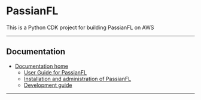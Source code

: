 # PassianFL

This is a Python CDK project for building PassianFL on AWS

---
## Documentation

- [Documentation home](docs/passianfl.md)
  - [User Guide for PassianFL](docs/user_guide/user_guide.md) 
  - [Installation and administration of PassianFL](docs/administration/administration.md) 
  - [Development guide](docs/development/development.md) 
---
